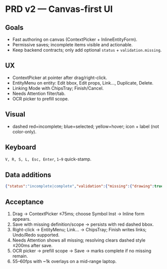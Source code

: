 # PRD v2 — Canvas-first UI

## Goals
- Fast authoring on canvas (ContextPicker + InlineEntityForm).
- Permissive saves; incomplete items visible and actionable.
- Keep backend contracts; only add optional `status` + `validation.missing`.

## UX
- ContextPicker at pointer after drag/right-click.
- EntityMenu on entity: Edit bbox, Edit props, Link…, Duplicate, Delete.
- Linking Mode with ChipsTray; Finish/Cancel.
- Needs Attention filter/tab.
- OCR picker to prefill scope.

## Visual
- dashed red=incomplete; blue=selected; yellow=hover; icon + label (not color-only).

## Keyboard
`V, R, S, L, Esc, Enter`, `1–9` quick-stamp.

## Data additions
```json
{"status":"incomplete|complete","validation":{"missing":{"drawing":true,"definition":true,"scope":true}}}
````

## Acceptance

1. Drag → ContextPicker ≤75ms; choose Symbol Inst → Inline form appears.
2. Save with missing definition/scope → persists with red dashed bbox.
3. Right-click → EntityMenu; Link… → ChipsTray; Finish writes links; Undo/Redo supported.
4. Needs Attention shows all missing; resolving clears dashed style ≤200ms after save.
5. OCR picker → prefill scope → Save → marks complete if no missing remain.
6. 55–60fps with \~1k overlays on a mid-range laptop.

